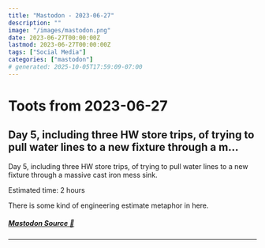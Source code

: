 ```yaml
---
title: "Mastodon - 2023-06-27"
description: ""
image: "/images/mastodon.png"
date: 2023-06-27T00:00:00Z
lastmod: 2023-06-27T00:00:00Z
tags: ["Social Media"]
categories: ["mastodon"]
# generated: 2025-10-05T17:59:09-07:00
---
```


# Toots from 2023-06-27

## Day 5, including three HW store trips, of trying to pull water lines to a new fixture through a m...

Day 5, including three HW store trips, of trying to pull water lines to a new fixture through a massive cast iron mess sink.

Estimated time: 2 hours

There is some kind of engineering estimate metaphor in here.

##### [Mastodon Source 🐘](https://hachyderm.io/@mweagle/110614130935355545)

---

